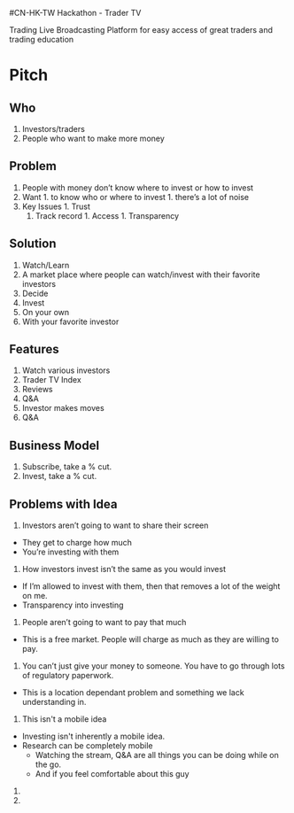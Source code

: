 #CN-HK-TW Hackathon - Trader TV

Trading Live Broadcasting Platform for easy access of great traders and trading education

# Pitch

## Who
1. Investors/traders
1. People who want to make more money

## Problem
1. People with money don’t know where to invest or how to invest
  1. Want
    1. to know who or where to invest
    1. there’s a lot of noise
  1. Key Issues
    1. Trust
      1. Track record
    1. Access
    1. Transparency

## Solution
1. Watch/Learn
  1. A market place where people can watch/invest with their favorite investors
1. Decide
1. Invest
  1. On your own
  1. With your favorite investor

## Features
1. Watch various investors
1. Trader TV Index
1. Reviews
1. Q&A
1. Investor makes moves
  1. Q&A

## Business Model
1. Subscribe, take a % cut.
2. Invest, take a % cut.

## Problems with Idea
1. Investors aren’t going to want to share their screen
  + They get to charge how much
  + You’re investing with them

1. How investors invest isn’t the same as you would invest
  + If I’m allowed to invest with them, then that removes a lot of the weight on me.
  + Transparency into investing

1. People aren’t going to want to pay that much
  + This is a free market. People will charge as much as they are willing to pay.

1. You can’t just give your money to someone. You have to go through lots of regulatory paperwork.
  + This is a location dependant problem and something we lack understanding in.

1. This isn't a mobile idea
  + Investing isn't inherently a mobile idea.
  + Research can be completely mobile
    + Watching the stream, Q&A are all things you can be doing while on the go.
    + And if you feel comfortable about this guy

1. 

1. 
